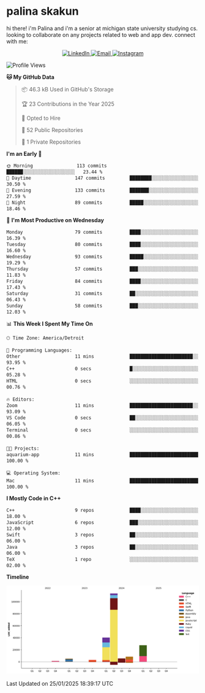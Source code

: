 # palina skakun
hi there! i'm Palina and i'm a senior at michigan state university studying cs. looking to collaborate on any projects related to web and app dev. connect with me:
<p align="center">
<a href="https://www.linkedin.com/in/palinaskakun/">

<image src="https://cdn-icons-png.flaticon.com/512/174/174857.png" alt="LinkedIn" width="60" height ="60" class="center" >

</a>
  <a href=mailto:“palinaskakun@gmail.com,skakunpa@msu.edu”>
  <image src="https://cdn-icons-png.flaticon.com/512/2250/2250206.png" alt="Email" width="60" height ="60" class="center" >
  </a>
    <a href="https://www.instagram.com/palinaskakun/">

<image src="https://upload.wikimedia.org/wikipedia/commons/thumb/a/a5/Instagram_icon.png/1200px-Instagram_icon.png?20200512141346" alt="Instagram" width="60" height ="60" class="center" >

</a>
    
  </p>

<!-- <p align="center"> <img src="https://github-readme-stats.vercel.app/api?username=palinaskakun&show_icons=true&theme=gotham" alt="palinaskakun" /> -->
<!--START_SECTION:waka-->
![Profile Views](http://img.shields.io/badge/Profile%20Views-37-blue)

**🐱 My GitHub Data** 

> 📦 46.3 kB Used in GitHub's Storage 
 > 
> 🏆 23 Contributions in the Year 2025
 > 
> 💼 Opted to Hire
 > 
> 📜 52 Public Repositories 
 > 
> 🔑 1 Private Repositories 
 > 
**I'm an Early 🐤** 

```text
🌞 Morning                113 commits         ██████░░░░░░░░░░░░░░░░░░░   23.44 % 
🌆 Daytime                147 commits         ████████░░░░░░░░░░░░░░░░░   30.50 % 
🌃 Evening                133 commits         ███████░░░░░░░░░░░░░░░░░░   27.59 % 
🌙 Night                  89 commits          █████░░░░░░░░░░░░░░░░░░░░   18.46 % 
```
📅 **I'm Most Productive on Wednesday** 

```text
Monday                   79 commits          ████░░░░░░░░░░░░░░░░░░░░░   16.39 % 
Tuesday                  80 commits          ████░░░░░░░░░░░░░░░░░░░░░   16.60 % 
Wednesday                93 commits          █████░░░░░░░░░░░░░░░░░░░░   19.29 % 
Thursday                 57 commits          ███░░░░░░░░░░░░░░░░░░░░░░   11.83 % 
Friday                   84 commits          ████░░░░░░░░░░░░░░░░░░░░░   17.43 % 
Saturday                 31 commits          ██░░░░░░░░░░░░░░░░░░░░░░░   06.43 % 
Sunday                   58 commits          ███░░░░░░░░░░░░░░░░░░░░░░   12.03 % 
```


📊 **This Week I Spent My Time On** 

```text
🕑︎ Time Zone: America/Detroit

💬 Programming Languages: 
Other                    11 mins             ███████████████████████░░   93.95 % 
C++                      0 secs              █░░░░░░░░░░░░░░░░░░░░░░░░   05.28 % 
HTML                     0 secs              ░░░░░░░░░░░░░░░░░░░░░░░░░   00.76 % 

🔥 Editors: 
Zoom                     11 mins             ███████████████████████░░   93.09 % 
VS Code                  0 secs              ██░░░░░░░░░░░░░░░░░░░░░░░   06.05 % 
Terminal                 0 secs              ░░░░░░░░░░░░░░░░░░░░░░░░░   00.86 % 

🐱‍💻 Projects: 
aquarium-app             11 mins             █████████████████████████   100.00 % 

💻 Operating System: 
Mac                      11 mins             █████████████████████████   100.00 % 
```

**I Mostly Code in C++** 

```text
C++                      9 repos             ████░░░░░░░░░░░░░░░░░░░░░   18.00 % 
JavaScript               6 repos             ███░░░░░░░░░░░░░░░░░░░░░░   12.00 % 
Swift                    3 repos             ██░░░░░░░░░░░░░░░░░░░░░░░   06.00 % 
Java                     3 repos             ██░░░░░░░░░░░░░░░░░░░░░░░   06.00 % 
TeX                      1 repo              ░░░░░░░░░░░░░░░░░░░░░░░░░   02.00 % 
```



**Timeline**

![Lines of Code chart](https://raw.githubusercontent.com/palinaskakun/palinaskakun/main/assets/bar_graph.png)


 Last Updated on 25/01/2025 18:39:17 UTC
<!--END_SECTION:waka-->
